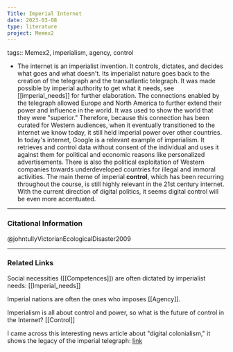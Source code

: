 ```yaml
---
Title: Imperial Internet
date: 2023-03-08
type: literature
project: Memex2
---
```

tags:: Memex2, imperialism, agency, control

- The internet is an imperialist invention. It controls, dictates, and decides what goes and what doesn't. Its imperialist nature goes back to the creation of the telegraph and the transatlantic telegraph. It was made possible by imperial authority to get what it needs, see [[imperial_needs]] for further elaboration. The connections enabled by the telegraph allowed Europe and North America to further extend their power and influence in the world. It was used to show the world that they were "superior." Therefore, because this connection has been curated for Western audiences, when it eventually transitioned to the internet we know today, it still held imperial power over other countries. In today's internet, Google is a relevant example of imperialism. It retrieves and control data without consent of the individual and uses it against them for political and economic reasons like personalized advertisements. There is also the political exploitation of Western companies towards underdeveloped countries for illegal and immoral activities. The main theme of imperial **control**, which has been recurring throughout the course, is still highly relevant in the 21st century internet. With the current direction of digital politics, it seems digital control will be even more accentuated.

---
### Citational Information

@johntullyVictorianEcologicalDisaster2009

---

### Related Links

Social necessities ([[Competences]]) are often dictated by imperialist needs: [[Imperial_needs]]

Imperial nations are often the ones who imposes [[Agency]].

Imperialism is all about control and power, so what is the future of control in the Internet? [[Control]]

I came across this interesting news article about "digital colonialism," it shows the legacy of the imperial telegraph: [link](https://www.aljazeera.com/opinions/2019/3/13/digital-colonialism-is-threatening-the-global-south)